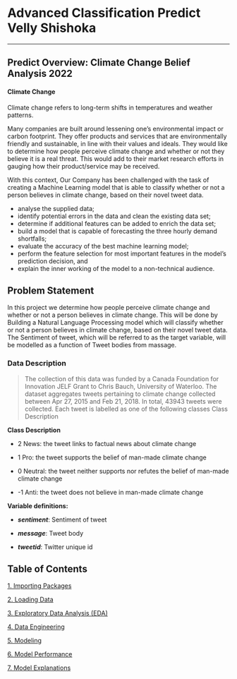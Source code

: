 # Advanced Classification Predict Velly Shishoka

---


## Predict Overview: Climate Change Belief Analysis 2022

#### Climate Change
Climate change refers to long-term shifts in temperatures and weather patterns.


Many companies are built around lessening one’s environmental impact or carbon footprint. They offer products and services that are environmentally friendly and sustainable, in line with their values and ideals. They would like to determine how people perceive climate change and whether or not they believe it is a real threat. This would add to their market research efforts in gauging how their product/service may be received.

With this context, Our Company has been challenged with the task of creating a Machine Learning model that is able to classify whether or not a person believes in climate change, based on their novel tweet data.


-  analyse the supplied data;
-  identify potential errors in the data and clean the existing data set;
-  determine if additional features can be added to enrich the data set;
-  build a model that is capable of forecasting the three hourly demand shortfalls;
-  evaluate the accuracy of the best machine learning model;
-  perform the feature selection for most important features in the model’s prediction decision, and
-  explain the inner working of the model to a non-technical audience.

## Problem Statement


In this project we determine how people perceive climate change and whether or not a person believes in climate change. This will be done by Building a Natural Language Processing model which will classify whether or not a person believes in climate change, based on their novel tweet data. The Sentiment of tweet, which will be referred to as the target variable, will be modelled as a function of Tweet bodies from massage.


###  **Data Description**

>    The collection of this data was funded by a Canada Foundation for Innovation JELF Grant to Chris Bauch, University of Waterloo. The dataset aggregates tweets pertaining to climate change collected between Apr 27, 2015 and Feb 21, 2018. In total, 43943 tweets were collected. Each tweet is labelled as one of the following classes
Class Description 

 **Class Description**

- 2 News: the tweet links to factual news about climate change 

- 1 Pro: the tweet supports the belief of man-made climate change 

- 0 Neutral: the tweet neither supports nor refutes the belief of man-made climate change 

- -1 Anti: the tweet does not believe in man-made climate change

**Variable definitions:**

- ***sentiment***: Sentiment of tweet

- ***message***: Tweet body

- ***tweetid***: Twitter unique id

<a id="cont"></a>

## Table of Contents

<a href=#one>1. Importing Packages</a>

<a href=#two>2. Loading Data</a>

<a href=#three>3. Exploratory Data Analysis (EDA)</a>

<a href=#four>4. Data Engineering</a>

<a href=#five>5. Modeling</a>

<a href=#six>6. Model Performance</a>

<a href=#seven>7. Model Explanations</a>